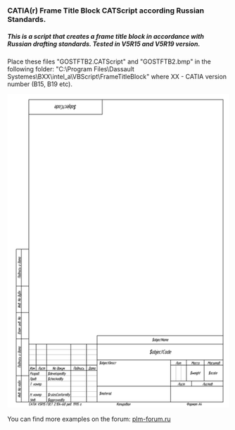 ### CATIA(r) Frame Title Block CATScript according Russian Standards.
##### This is a script that creates a frame title block in accordance with Russian drafting standards. Tested in V5R15 and V5R19 version.

Place these files "GOSTFTB2.CATScript" and "GOSTFTB2.bmp" in the following folder:
"C:\Program Files\Dassault Systemes\BXX\intel_a\VBScript\FrameTitleBlock"
where XX - CATIA version number (B15, B19 etc).

![Preview image](https://github.com/Lab-V/CATIA_GOST_FTB/blob/main/GOSTFTB2.png)

You can find more examples on the forum:
[plm-forum.ru](http://www.plm-forum.ru)
